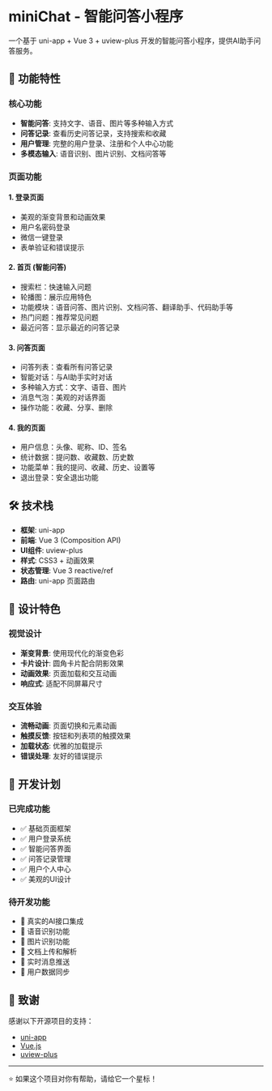 # miniChat - 智能问答小程序

一个基于 uni-app + Vue 3 + uview-plus 开发的智能问答小程序，提供AI助手问答服务。

## 🚀 功能特性

### 核心功能
- **智能问答**: 支持文字、语音、图片等多种输入方式
- **问答记录**: 查看历史问答记录，支持搜索和收藏
- **用户管理**: 完整的用户登录、注册和个人中心功能
- **多模态输入**: 语音识别、图片识别、文档问答等

### 页面功能

#### 1. 登录页面
- 美观的渐变背景和动画效果
- 用户名密码登录
- 微信一键登录
- 表单验证和错误提示

#### 2. 首页 (智能问答)
- 搜索栏：快速输入问题
- 轮播图：展示应用特色
- 功能模块：语音问答、图片识别、文档问答、翻译助手、代码助手等
- 热门问题：推荐常见问题
- 最近问答：显示最近的问答记录

#### 3. 问答页面
- 问答列表：查看所有问答记录
- 智能对话：与AI助手实时对话
- 多种输入方式：文字、语音、图片
- 消息气泡：美观的对话界面
- 操作功能：收藏、分享、删除

#### 4. 我的页面
- 用户信息：头像、昵称、ID、签名
- 统计数据：提问数、收藏数、历史数
- 功能菜单：我的提问、收藏、历史、设置等
- 退出登录：安全退出功能

## 🛠 技术栈

- **框架**: uni-app
- **前端**: Vue 3 (Composition API)
- **UI组件**: uview-plus
- **样式**: CSS3 + 动画效果
- **状态管理**: Vue 3 reactive/ref
- **路由**: uni-app 页面路由

## 🎨 设计特色

### 视觉设计
- **渐变背景**: 使用现代化的渐变色彩
- **卡片设计**: 圆角卡片配合阴影效果
- **动画效果**: 页面加载和交互动画
- **响应式**: 适配不同屏幕尺寸

### 交互体验
- **流畅动画**: 页面切换和元素动画
- **触摸反馈**: 按钮和列表项的触摸效果
- **加载状态**: 优雅的加载提示
- **错误处理**: 友好的错误提示

## 🎯 开发计划

### 已完成功能
- ✅ 基础页面框架
- ✅ 用户登录系统
- ✅ 智能问答界面
- ✅ 问答记录管理
- ✅ 用户个人中心
- ✅ 美观的UI设计

### 待开发功能
- 🔄 真实的AI接口集成
- 🔄 语音识别功能
- 🔄 图片识别功能
- 🔄 文档上传和解析
- 🔄 实时消息推送
- 🔄 用户数据同步

## 🙏 致谢

感谢以下开源项目的支持：
- [uni-app](https://uniapp.dcloud.io/)
- [Vue.js](https://vuejs.org/)
- [uview-plus](https://uiadmin.net/uview-plus/)

---

⭐ 如果这个项目对你有帮助，请给它一个星标！
